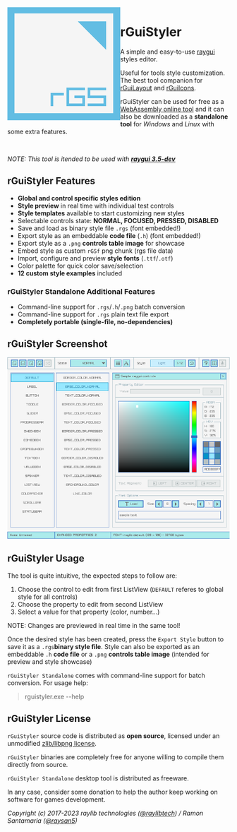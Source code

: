 <img align="left" src="logo/rguistyler_256x256.png" width=256>

# rGuiStyler

A simple and easy-to-use [raygui](https://github.com/raysan5/raygui) styles editor.

Useful for tools style customization. The best tool companion for [rGuiLayout](https://raylibtech.itch.io/rguilayout) and [rGuiIcons](https://raylibtech.itch.io/rguiicons).

rGuiStyler can be used for free as a [WebAssembly online tool](https://raylibtech.itch.io/rguistyler) and it can also be downloaded as a **standalone tool** for _Windows_ and _Linux_ with some extra features.

<br>

_NOTE: This tool is itended to be used with [**raygui 3.5-dev**](https://github.com/raysan5/raygui)_

## rGuiStyler Features

 - **Global and control specific styles edition**
 - **Style preview** in real time with individual test controls
 - **Style templates** available to start customizing new styles
 - Selectable controls state: **NORMAL, FOCUSED, PRESSED, DISABLED**
 - Save and load as binary style file `.rgs` (font embedded!)
 - Export style as an embeddable **code file** (`.h`) (font embedded!)
 - Export style as a `.png` **controls table image** for showcase
 - Embed style as custom `rGSf` png chunk (rgs file data)
 - Import, configure and preview **style fonts** (`.ttf`/`.otf`)
 - Color palette for quick color save/selection
 - **12 custom style examples** included
 
### rGuiStyler Standalone Additional Features

 - Command-line support for `.rgs`/`.h`/`.png` batch conversion
 - Command-line support for `.rgs` plain text file export
 - **Completely portable (single-file, no-dependencies)**

## rGuiStyler Screenshot

![rGuiStyler](screenshots/rguistyler_v400_light_shot01.png)
 
## rGuiStyler Usage

The tool is quite intuitive, the expected steps to follow are: 
 1. Choose the control to edit from first ListView (`DEFAULT` referes to global style for all controls)
 2. Choose the property to edit from second ListView
 3. Select a value for that property (color, number...)
 
NOTE: Changes are previewed in real time in the same tool! 

Once the desired style has been created, press the `Export Style` button to save it as a `.rgs`**binary style file**. Style can also be exported as an embeddable `.h` **code file** or a `.png` **controls table image** (intended for preview and style showcase)

`rGuiStyler Standalone` comes with command-line support for batch conversion. For usage help:

 > rguistyler.exe --help

## rGuiStyler License

`rGuiStyler` source code is distributed as **open source**, licensed under an unmodified [zlib/libpng license](LICENSE). 

`rGuiStyler` binaries are completely free for anyone willing to compile them directly from source.

`rGuiStyler Standalone` desktop tool is distributed as freeware. 

In any case, consider some donation to help the author keep working on software for games development.

*Copyright (c) 2017-2023 raylib technologies ([@raylibtech](https://twitter.com/raylibtech)) / Ramon Santamaria ([@raysan5](https://twitter.com/raysan5))*
